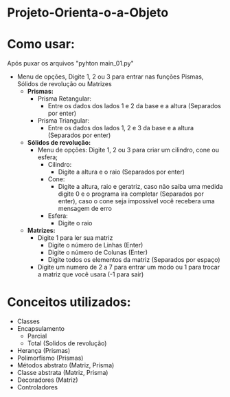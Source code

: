 # Projeto-Orienta-o-a-Objeto


# Como usar:  
Após puxar os arquivos "pyhton main_01.py"  
- Menu de opções, Digite 1, 2 ou 3 para entrar nas funções Pismas, Sólidos de revolução ou Matrizes
  - **Prismas:**  
    - Prisma Retangular:
      - Entre os dados dos lados 1 e 2 da base e a altura (Separados por enter)
    - Prisma Triangular:
      - Entre os dados dos lados 1, 2 e 3 da base e a altura (Separados por enter)
  - **Sólidos de revolução:**
    - Menu de opções: Digite 1, 2 ou 3 para criar um cilindro, cone ou esfera;
      - Cilindro:
        - Digite a altura e o raio (Separados por enter)
      - Cone:
        - Digite a altura, raio e geratriz, caso não saiba uma medida digite 0 e o programa ira completar (Separados por enter), caso o cone seja impossivel você recebera uma mensagem de erro
      - Esfera:
        - Digite o raio 
  - **Matrizes:**
    - Digite 1 para ler sua matriz
      - Digite o número de Linhas (Enter)
      - Digite o número de Colunas (Enter)
      - Digite todos os elementos da matriz (Separados por espaço)
    - Digite um numero de 2 a 7 para entrar um modo ou 1 para trocar a matriz que você usara (-1 para sair) 
  
# Conceitos utilizados:
- Classes
- Encapsulamento
  - Parcial
  - Total (Solidos de revolução)
- Herança (Prismas)
- Polimorfismo (Prismas)
- Métodos abstrato (Matriz, Prisma)
- Classe abstrata (Matriz, Prisma)
- Decoradores (Matriz)
- Controladores